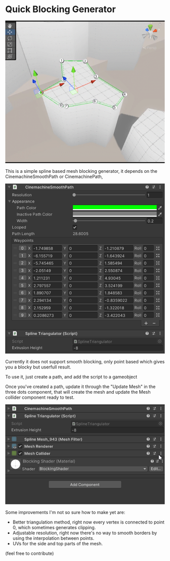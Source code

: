 
# Quick Blocking Generator

![alt text](https://raw.githubusercontent.com/Desayuno64/UnityQuickBlocking/main/QuickBlocking/Screenshots/ToolPreview.gif)

This is a simple spline based mesh blocking generator, it depends on the CinemachineSmoothPath or CinemachinePath,

![alt text](https://raw.githubusercontent.com/Desayuno64/UnityQuickBlocking/main/QuickBlocking/Screenshots/CinemachinePath.png)

Currently it does not support smooth blocking, only point based which gives you a blocky but userfull result.

To use it, just create a path, and add the script to a gameobject

Once you've created a path, update it through the "Update Mesh" in the three dots component, that will create the mesh and update the Mesh collider component ready to test.

![alt text](https://raw.githubusercontent.com/Desayuno64/UnityQuickBlocking/main/QuickBlocking/Screenshots/HowToUpdate.gif)

Some improvements I'm not so sure how to make yet are:

- Better triangulation method, right now every vertex is connected to point 0, which sometimes generates clipping.
- Adjustable resolution, right now there's no way to smooth borders by using the interpolation between points.
- UVs for the side and top parts of the mesh.

(feel free to contribute)
